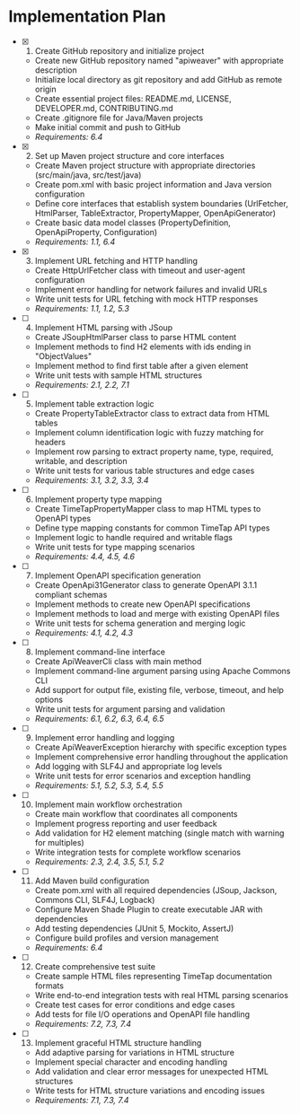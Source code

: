 # Implementation Plan

- [x] 1. Create GitHub repository and initialize project
  - Create new GitHub repository named "apiweaver" with appropriate description
  - Initialize local directory as git repository and add GitHub as remote origin
  - Create essential project files: README.md, LICENSE, DEVELOPER.md, CONTRIBUTING.md
  - Create .gitignore file for Java/Maven projects
  - Make initial commit and push to GitHub
  - _Requirements: 6.4_

- [x] 2. Set up Maven project structure and core interfaces
  - Create Maven project structure with appropriate directories (src/main/java, src/test/java)
  - Create pom.xml with basic project information and Java version configuration
  - Define core interfaces that establish system boundaries (UrlFetcher, HtmlParser, TableExtractor, PropertyMapper, OpenApiGenerator)
  - Create basic data model classes (PropertyDefinition, OpenApiProperty, Configuration)
  - _Requirements: 1.1, 6.4_

- [x] 3. Implement URL fetching and HTTP handling
  - Create HttpUrlFetcher class with timeout and user-agent configuration
  - Implement error handling for network failures and invalid URLs
  - Write unit tests for URL fetching with mock HTTP responses
  - _Requirements: 1.1, 1.2, 5.3_

- [ ] 4. Implement HTML parsing with JSoup
  - Create JSoupHtmlParser class to parse HTML content
  - Implement methods to find H2 elements with ids ending in "ObjectValues"
  - Implement method to find first table after a given element
  - Write unit tests with sample HTML structures
  - _Requirements: 2.1, 2.2, 7.1_

- [ ] 5. Implement table extraction logic
  - Create PropertyTableExtractor class to extract data from HTML tables
  - Implement column identification logic with fuzzy matching for headers
  - Implement row parsing to extract property name, type, required, writable, and description
  - Write unit tests for various table structures and edge cases
  - _Requirements: 3.1, 3.2, 3.3, 3.4_

- [ ] 6. Implement property type mapping
  - Create TimeTapPropertyMapper class to map HTML types to OpenAPI types
  - Define type mapping constants for common TimeTap API types
  - Implement logic to handle required and writable flags
  - Write unit tests for type mapping scenarios
  - _Requirements: 4.4, 4.5, 4.6_

- [ ] 7. Implement OpenAPI specification generation
  - Create OpenApi31Generator class to generate OpenAPI 3.1.1 compliant schemas
  - Implement methods to create new OpenAPI specifications
  - Implement methods to load and merge with existing OpenAPI files
  - Write unit tests for schema generation and merging logic
  - _Requirements: 4.1, 4.2, 4.3_

- [ ] 8. Implement command-line interface
  - Create ApiWeaverCli class with main method
  - Implement command-line argument parsing using Apache Commons CLI
  - Add support for output file, existing file, verbose, timeout, and help options
  - Write unit tests for argument parsing and validation
  - _Requirements: 6.1, 6.2, 6.3, 6.4, 6.5_

- [ ] 9. Implement error handling and logging
  - Create ApiWeaverException hierarchy with specific exception types
  - Implement comprehensive error handling throughout the application
  - Add logging with SLF4J and appropriate log levels
  - Write unit tests for error scenarios and exception handling
  - _Requirements: 5.1, 5.2, 5.3, 5.4, 5.5_

- [ ] 10. Implement main workflow orchestration
  - Create main workflow that coordinates all components
  - Implement progress reporting and user feedback
  - Add validation for H2 element matching (single match with warning for multiples)
  - Write integration tests for complete workflow scenarios
  - _Requirements: 2.3, 2.4, 3.5, 5.1, 5.2_

- [ ] 11. Add Maven build configuration
  - Create pom.xml with all required dependencies (JSoup, Jackson, Commons CLI, SLF4J, Logback)
  - Configure Maven Shade Plugin to create executable JAR with dependencies
  - Add testing dependencies (JUnit 5, Mockito, AssertJ)
  - Configure build profiles and version management
  - _Requirements: 6.4_

- [ ] 12. Create comprehensive test suite
  - Create sample HTML files representing TimeTap documentation formats
  - Write end-to-end integration tests with real HTML parsing scenarios
  - Create test cases for error conditions and edge cases
  - Add tests for file I/O operations and OpenAPI file handling
  - _Requirements: 7.2, 7.3, 7.4_

- [ ] 13. Implement graceful HTML structure handling
  - Add adaptive parsing for variations in HTML structure
  - Implement special character and encoding handling
  - Add validation and clear error messages for unexpected HTML structures
  - Write tests for HTML structure variations and encoding issues
  - _Requirements: 7.1, 7.3, 7.4_
